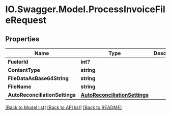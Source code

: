 # IO.Swagger.Model.ProcessInvoiceFileRequest
## Properties

Name | Type | Description | Notes
------------ | ------------- | ------------- | -------------
**FuelerId** | **int?** |  | [optional] 
**ContentType** | **string** |  | [optional] 
**FileDataAsBase64String** | **string** |  | [optional] 
**FileName** | **string** |  | [optional] 
**AutoReconciliationSettings** | [**AutoReconciliationSettings**](AutoReconciliationSettings.md) |  | [optional] 

[[Back to Model list]](../README.md#documentation-for-models) [[Back to API list]](../README.md#documentation-for-api-endpoints) [[Back to README]](../README.md)

